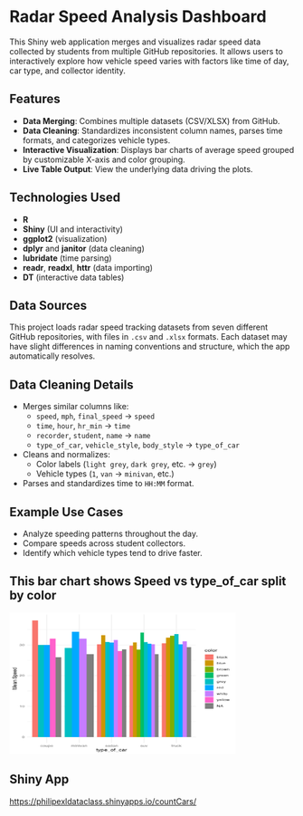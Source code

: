 # Radar Speed Analysis Dashboard

This Shiny web application merges and visualizes radar speed data collected by students from multiple GitHub repositories. It allows users to interactively explore how vehicle speed varies with factors like time of day, car type, and collector identity.

## Features

- **Data Merging**: Combines multiple datasets (CSV/XLSX) from GitHub.
- **Data Cleaning**: Standardizes inconsistent column names, parses time formats, and categorizes vehicle types.
- **Interactive Visualization**: Displays bar charts of average speed grouped by customizable X-axis and color grouping.
- **Live Table Output**: View the underlying data driving the plots.

## Technologies Used

- **R**
- **Shiny** (UI and interactivity)
- **ggplot2** (visualization)
- **dplyr** and **janitor** (data cleaning)
- **lubridate** (time parsing)
- **readr**, **readxl**, **httr** (data importing)
- **DT** (interactive data tables)

## Data Sources

This project loads radar speed tracking datasets from seven different GitHub repositories, with files in `.csv` and `.xlsx` formats. Each dataset may have slight differences in naming conventions and structure, which the app automatically resolves.

## Data Cleaning Details

- Merges similar columns like:
  - `speed`, `mph`, `final_speed` → `speed`
  - `time`, `hour`, `hr_min` → `time`
  - `recorder`, `student`, `name` → `name`
  - `type_of_car`, `vehicle_style`, `body_style` → `type_of_car`
- Cleans and normalizes:
  - Color labels (`light grey`, `dark grey`, etc. → `grey`)
  - Vehicle types (`1`, `van` → `minivan`, etc.)
- Parses and standardizes time to `HH:MM` format.

## Example Use Cases

- Analyze speeding patterns throughout the day.
- Compare speeds across student collectors.
- Identify which vehicle types tend to drive faster.

## This bar chart shows Speed vs type_of_car split by color

<img src="carDataCollection/TypeByColor" height = 250 width = 400>

## Shiny App

https://philipexldataclass.shinyapps.io/countCars/
